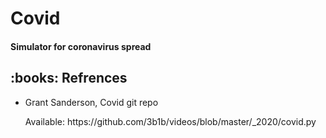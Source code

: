 # Covid

#### Simulator for coronavirus spread

<h2> :books: Refrences</h2>
<ul>
  <li><p>Grant Sanderson, Covid git repo</p>
      <p>Available: https://github.com/3b1b/videos/blob/master/_2020/covid.py</p>
  </li>
</ul>
